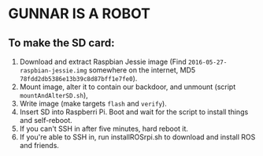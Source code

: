 # GUNNAR IS A ROBOT

## To make the SD card:

1. Download and extract Raspbian Jessie image (Find `2016-05-27-raspbian-jessie.img`
   somewhere on the internet, MD5 `78fdd2db5386e13b39c8d87bff1e7fe0`).
2. Mount image, alter it  to contain our backdoor, and unmount (script `mountAndAlterSD.sh`),
3. Write image (make targets `flash` and `verify`).
4. Insert SD into Raspberri Pi. Boot and wait for the script to install things and self-reboot.
5. If you can't SSH in after five minutes, hard reboot it.
5. If you're able to SSH in, run installROSrpi.sh to download and install ROS and friends.
